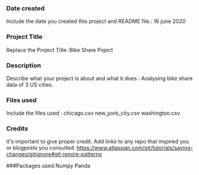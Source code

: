 ### Date created
Include the date you created this project and README file.: 16 june 2020

### Project Title
Replace the Project Title :Bike Share Poject

### Description
Describe what your project is about and what it does : Analysing bike share data of 3 US cities.

### Files used
Include the files used : 
chicago.csv
new_york_city.csv
washington.csv


### Credits
It's important to give proper credit. Add links to any repo that inspired you or blogposts you consulted.
https://www.atlassian.com/git/tutorials/saving-changes/gitignore#git-ignore-patterns

###Packages used
Numpy
Panda

